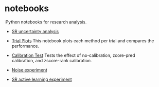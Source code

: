 notebooks
=========
iPython notebooks for research analysis. 

* [SR uncertainty analysis](http://nbviewer.ipython.org/github/mramire8/notebooks/blob/master/sr_analysis.ipynb)

* [Trial Plots](http://nbviewer.ipython.org/github/mramire8/notebooks/blob/master/trial_plots.ipynb) This notebook plots each method per trial and compares the performance. 

* [Calibration Test](http://nbviewer.ipython.org/github/mramire8/notebooks/blob/master/calibration/calibration_function_test.ipynb) Tests the effect of no-calibration, zcore-pred calibration, and zscore-rank calibration.

* [Noise experiment](https://github.com/mramire8/notebooks/blob/master/noise/sr_experiment.ipynb)

* [SR active learning experiment](https://github.com/mramire8/notebooks/blob/master/sr/sr_experiment.ipynb)